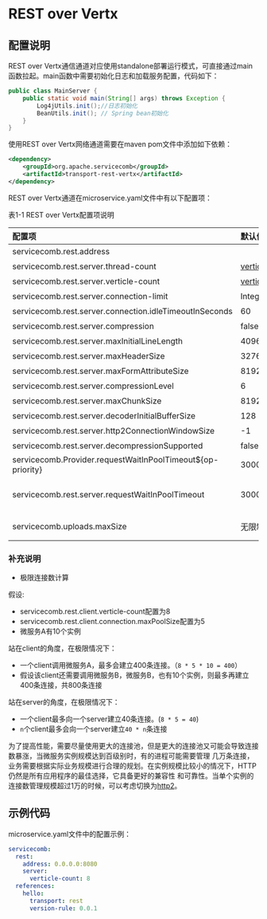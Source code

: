 # REST over Vertx

## 配置说明

REST over Vertx通信通道对应使用standalone部署运行模式，可直接通过main函数拉起。main函数中需要初始化日志和加载服务配置，代码如下：

```java
public class MainServer {
    public static void main(String[] args) throws Exception {
        Log4jUtils.init();//日志初始化
        BeanUtils.init(); // Spring bean初始化
    }
}
```

使用REST over Vertx网络通道需要在maven pom文件中添加如下依赖：

```xml
<dependency>
    <groupId>org.apache.servicecomb</groupId>
    <artifactId>transport-rest-vertx</artifactId>
</dependency>
```

REST over Vertx通道在microservice.yaml文件中有以下配置项：

表1-1 REST over Vertx配置项说明

| 配置项                                                  | 默认值                                          | 含义                                          |
| :------------------------------------------------------ | :---------------------------------------------- | :-------------------------------------------- |
| servicecomb.rest.address                                |                                                 | 服务监听地址，不配置表示不监听                |
| servicecomb.rest.server.thread-count                    | [verticle-count](verticle-count.md) | rest server verticle实例数（Deprecated）      |
| servicecomb.rest.server.verticle-count                  | [verticle-count](verticle-count.md) | rest server verticle实例数                    |
| servicecomb.rest.server.connection-limit                | Integer.MAX_VALUE                               | 允许客户端最大连接数                          |
| servicecomb.rest.server.connection.idleTimeoutInSeconds | 60                                              | 服务端连接闲置超时时间，超时连接会被释放      |
| servicecomb.rest.server.compression                     | false                                           | 服务端是否支持启用压缩                        |
| servicecomb.rest.server.maxInitialLineLength            | 4096                                            | 服务端接收请求的最大 initial line 长度，单位字节 |
| servicecomb.rest.server.maxHeaderSize                   | 32768                                           | 服务端接收请求的最大header长度，单位字节      |
| servicecomb.rest.server.maxFormAttributeSize            | 8192                                            | 服务端接收请求的最大 form 长度，单位为字节   |
| servicecomb.rest.server.compressionLevel                | 6                                               | 服务端gzip/deflate压缩级别
| servicecomb.rest.server.maxChunkSize                    | 8192                                            | 最大http chunk大小，单位为字节         |
| servicecomb.rest.server.decoderInitialBufferSize        | 128                                             | HttpObjectDecoder的最大初始缓冲区大小   |
| servicecomb.rest.server.http2ConnectionWindowSize       | -1                                              | 允许HTTP/2连接数大小，无限制 |    
| servicecomb.rest.server.decompressionSupported          | false                                           | 是否支持解压缩  |
| servicecomb.Provider.requestWaitInPoolTimeout${op-priority}| 30000  |在同步线程中排队等待执行的超时时间，单位为毫秒 |
| servicecomb.rest.server.requestWaitInPoolTimeout | 30000        |同servicecomb.Provider.requestWaitInPoolTimeout${op-priority}, 该配置项优先级更高。       |                                     | 客户端接收响应的最大header长度，单位字节      |
| servicecomb.uploads.maxSize                             | 无限制                                           | 最大 body 大小，这个配置项对文件上传，REST请求都生效|

### 补充说明
* 极限连接数计算 
 
假设:  
  * servicecomb.rest.client.verticle-count配置为8
  * servicecomb.rest.client.connection.maxPoolSize配置为5
  * 微服务A有10个实例  

站在client的角度，在极限情况下：
  * 一个client调用微服务A，最多会建立400条连接。（`8 * 5 * 10 = 400`）  
  * 假设该client还需要调用微服务B，微服务B，也有10个实例，则最多再建立400条连接，共800条连接

站在server的角度，在极限情况下：
  * 一个client最多向一个server建立40条连接。(`8 * 5 = 40`)  
  * `n`个client最多会向一个server建立`40 * n`条连接

为了提高性能，需要尽量使用更大的连接池，但是更大的连接池又可能会导致连接数暴涨，当微服务实例规模达到百级别时，有的进程可能需要管理
几万条连接，业务需要根据实际业务规模进行合理的规划。在实例规模比较小的情况下，HTTP仍然是所有应用程序的最佳选择，它具备更好的兼容性
和可靠性。当单个实例的连接数管理规模超过1万的时候，可以考虑切换为[http2](http2.md)。

## 示例代码

microservice.yaml文件中的配置示例：

```yaml
servicecomb:
  rest:
    address: 0.0.0.0:8080
    server:
      verticle-count: 8
  references:
    hello:
      transport: rest
      version-rule: 0.0.1
```
